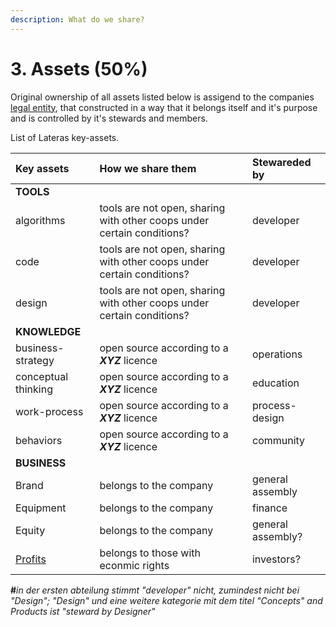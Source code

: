 ```yaml
---
description: What do we share?
---
```


# 3. Assets \(50%\)

Original ownership of all assets listed below is assigend to the companies [legal entity](untitled-2.md), that constructed in a way that it belongs itself and it's purpose and is controlled by it's stewards and members. 

List of Lateras key-assets. 

| Key assets | How we share them | Stewareded by  |
| :--- | :--- | :--- |
| **TOOLS** |  |  |
| algorithms | tools are not open, sharing with other coops under certain conditions? | developer  |
| code | tools are not open, sharing with other coops under certain conditions? | developer |
| design | tools are not open, sharing with other coops under certain conditions? | developer |
| **KNOWLEDGE** |  |  |
| business-strategy | open source according to a _**XYZ**_ licence | operations |
| conceptual thinking | open source according to a _**XYZ**_ licence | education |
| work-process | open source according to a _**XYZ**_ licence | process-design |
| behaviors | open source according to a _**XYZ**_ licence | community |
| **BUSINESS** |  |  |
| Brand | belongs to the company | general assembly |
| Equipment | belongs to the company | finance |
| Equity | belongs to the company | general assembly? |
| [Profits](9.-surpluses.md) | belongs to those with econmic rights | investors? |

**\#**_in der ersten abteilung stimmt "developer" nicht, zumindest nicht bei "Design"; "Design" und eine weitere kategorie mit dem titel "Concepts" and Products ist "steward by Designer"_





